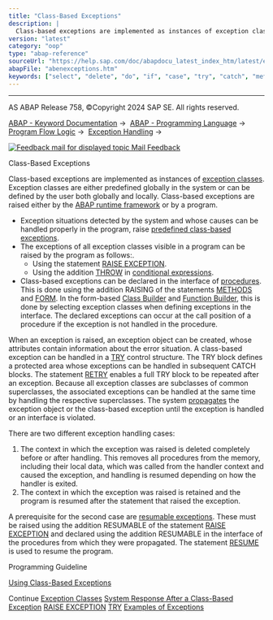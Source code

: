 ```yaml
---
title: "Class-Based Exceptions"
description: |
  Class-based exceptions are implemented as instances of exception classes(https://help.sap.com/doc/abapdocu_latest_index_htm/latest/en-US/abenexceptions_classes.htm). Exception classes are either predefined globally in the system or can be defined by the user both globally and locally. Class-based
version: "latest"
category: "oop"
type: "abap-reference"
sourceUrl: "https://help.sap.com/doc/abapdocu_latest_index_htm/latest/en-US/abenexceptions.htm"
abapFile: "abenexceptions.htm"
keywords: ["select", "delete", "do", "if", "case", "try", "catch", "method", "class", "data", "exception-handling", "abenexceptions"]
---
```


* * *

AS ABAP Release 758, ©Copyright 2024 SAP SE. All rights reserved.

[ABAP - Keyword Documentation](https://help.sap.com/doc/abapdocu_latest_index_htm/latest/en-US/abenabap.htm) →  [ABAP - Programming Language](https://help.sap.com/doc/abapdocu_latest_index_htm/latest/en-US/abenabap_reference.htm) →  [Program Flow Logic](https://help.sap.com/doc/abapdocu_latest_index_htm/latest/en-US/abenabap_flow_logic.htm) →  [Exception Handling](https://help.sap.com/doc/abapdocu_latest_index_htm/latest/en-US/abenabap_exceptions.htm) → 

 [![](Mail.gif?object=Mail.gif "Feedback mail for displayed topic") Mail Feedback](mailto:f1_help@sap.com?subject=Feedback%20on%20ABAP%20Documentation&body=Document:%20Class-Based%20Exceptions%2C%20ABENEXCEPTIONS%2C%20758%0D%0A%0D%0AError:%0D%0A%0D%0A%0D%0A%0D%0ASuggestion%20for%20improvement:)

Class-Based Exceptions

Class-based exceptions are implemented as instances of [exception classes](https://help.sap.com/doc/abapdocu_latest_index_htm/latest/en-US/abenexceptions_classes.htm). Exception classes are either predefined globally in the system or can be defined by the user both globally and locally. Class-based exceptions are raised either by the [ABAP runtime framework](https://help.sap.com/doc/abapdocu_latest_index_htm/latest/en-US/abenabap_runtime_frmwk_glosry.htm "Glossary Entry") or by a program.

-   Exception situations detected by the system and whose causes can be handled properly in the program, raise [predefined class-based exceptions](https://help.sap.com/doc/abapdocu_latest_index_htm/latest/en-US/abenabap_exception_classes.htm).
-   The exceptions of all exception classes visible in a program can be raised by the program as follows:.
    -   Using the statement [RAISE EXCEPTION](https://help.sap.com/doc/abapdocu_latest_index_htm/latest/en-US/abapraise_exception_class.htm).
    -   Using the addition [THROW](https://help.sap.com/doc/abapdocu_latest_index_htm/latest/en-US/abenconditional_expression_result.htm) in [conditional expressions](https://help.sap.com/doc/abapdocu_latest_index_htm/latest/en-US/abenconditional_expressions.htm).
-   Class-based exceptions can be declared in the interface of [procedures](https://help.sap.com/doc/abapdocu_latest_index_htm/latest/en-US/abenexceptions_procedures.htm). This is done using the addition RAISING of the statements [METHODS](https://help.sap.com/doc/abapdocu_latest_index_htm/latest/en-US/abapmethods.htm) and [FORM](https://help.sap.com/doc/abapdocu_latest_index_htm/latest/en-US/abapform.htm). In the form-based [Class Builder](https://help.sap.com/doc/abapdocu_latest_index_htm/latest/en-US/abenclass_builder_glosry.htm "Glossary Entry") and [Function Builder](https://help.sap.com/doc/abapdocu_latest_index_htm/latest/en-US/abenfunction_builder_glosry.htm "Glossary Entry"), this is done by selecting exception classes when defining exceptions in the interface. The declared exceptions can occur at the call position of a procedure if the exception is not handled in the procedure.

When an exception is raised, an exception object can be created, whose attributes contain information about the error situation. A class-based exception can be handled in a [TRY](https://help.sap.com/doc/abapdocu_latest_index_htm/latest/en-US/abaptry.htm) control structure. The TRY block defines a protected area whose exceptions can be handled in subsequent CATCH blocks. The statement [RETRY](https://help.sap.com/doc/abapdocu_latest_index_htm/latest/en-US/abapretry.htm) enables a full TRY block to be repeated after an exception. Because all exception classes are subclasses of common superclasses, the associated exceptions can be handled at the same time by handling the respective superclasses. The system [propagates](https://help.sap.com/doc/abapdocu_latest_index_htm/latest/en-US/abenexceptions_system_response.htm) the exception object or the class-based exception until the exception is handled or an interface is violated.

There are two different exception handling cases:

1.  The context in which the exception was raised is deleted completely before or after handling. This removes all procedures from the memory, including their local data, which was called from the handler context and caused the exception, and handling is resumed depending on how the handler is exited.
2.  The context in which the exception was raised is retained and the program is resumed after the statement that raised the exception.

A prerequisite for the second case are [resumable exceptions](https://help.sap.com/doc/abapdocu_latest_index_htm/latest/en-US/abenresumable_exception_glosry.htm "Glossary Entry"). These must be raised using the addition RESUMABLE of the statement [RAISE EXCEPTION](https://help.sap.com/doc/abapdocu_latest_index_htm/latest/en-US/abapraise_exception_class.htm) and declared using the addition RESUMABLE in the interface of the procedures from which they were propagated. The statement [RESUME](https://help.sap.com/doc/abapdocu_latest_index_htm/latest/en-US/abapresume.htm) is used to resume the program.

Programming Guideline

[Using Class-Based Exceptions](https://help.sap.com/doc/abapdocu_latest_index_htm/latest/en-US/abenclass_exception_guidl.htm "Guideline")

Continue
[Exception Classes](https://help.sap.com/doc/abapdocu_latest_index_htm/latest/en-US/abenexceptions_classes.htm)
[System Response After a Class-Based Exception](https://help.sap.com/doc/abapdocu_latest_index_htm/latest/en-US/abenexceptions_system_response.htm)
[RAISE EXCEPTION](https://help.sap.com/doc/abapdocu_latest_index_htm/latest/en-US/abapraise_exception_class.htm)
[TRY](https://help.sap.com/doc/abapdocu_latest_index_htm/latest/en-US/abaptry.htm)
[Examples of Exceptions](https://help.sap.com/doc/abapdocu_latest_index_htm/latest/en-US/abenexception_abexas.htm)